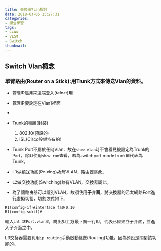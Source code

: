 ```yaml
---
title: 交換器Vlan探討
date: 2018-03-05 15:27:31
categories:
- 課堂學習
tags:
- CCNA
- VLSM
- Switch
thumbnail: 
---
```


## Switch Vlan概念

### 單臂路由(Router on a Stick):用Trunk方式來傳送Vlan的資料。

* 管理IP是用來遠端登入(telnet)用
* 管理IP要設定在Vlan1裡面
* 
* Trunk的種類(封裝)
    1. 802.1Q(預設的)
    2. ISL(Cisco設備特有的)

* Trunk Port不屬於任何Vlan，故在`show vlan`時不會看見被設定為Trunk的Port，除非使用`show run`查看，若為switchport mode trunk則代表為Trunk。

* L3做繞送功能(Routing)故無VLAN，路由器屬此。
* L2做交換功能(Switching)故有VLAN，交換器屬此。
* 為了讓路由器可以識別VLAN，故須使用**子介面**，將交換器的乙太網路Port進行虛擬切割，切割方式如下。
```
R1(config-if)#interface fa0/0.10
R1(config-subif)#
```
輸入`int 該Port.vlan號`，跳出如上方最下面一行即，代表已經建立子介面，並進入子介面之中。

L3交換器需要利用`ip routing`手動啟動繞送(Routing)功能，因為預設是關閉該功能的。
